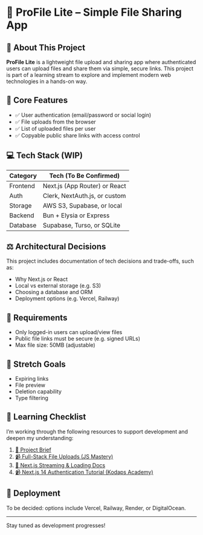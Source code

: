 # 📁 ProFile Lite – Simple File Sharing App

## 🧪 About This Project

**ProFile Lite** is a lightweight file upload and sharing app where authenticated users can upload files and share them via simple, secure links. This project is part of a learning stream to explore and implement modern web technologies in a hands-on way.

## 🎯 Core Features

- ✅ User authentication (email/password or social login)
- ✅ File uploads from the browser
- ✅ List of uploaded files per user
- ✅ Copyable public share links with access control

## 💻 Tech Stack (WIP)

| Category | Tech (To Be Confirmed)        |
| -------- | ----------------------------- |
| Frontend | Next.js (App Router) or React |
| Auth     | Clerk, NextAuth.js, or custom |
| Storage  | AWS S3, Supabase, or local    |
| Backend  | Bun + Elysia or Express       |
| Database | Supabase, Turso, or SQLite    |

## ⚖️ Architectural Decisions

This project includes documentation of tech decisions and trade-offs, such as:

- Why Next.js or React
- Local vs external storage (e.g. S3)
- Choosing a database and ORM
- Deployment options (e.g. Vercel, Railway)

## 🧪 Requirements

- Only logged-in users can upload/view files
- Public file links must be secure (e.g. signed URLs)
- Max file size: 50MB (adjustable)

## 🌟 Stretch Goals

- Expiring links
- File preview
- Deletion capability
- Type filtering

## 🚧 Learning Checklist

I’m working through the following resources to support development and deepen my understanding:

1. [🧠 Project Brief](https://chatgpt.com/canvas/shared/67fef54fab3081918a0890ec5bae39cd)
2. [📹 Full-Stack File Uploads (JS Mastery)](https://www.youtube.com/watch?v=Zq5fmkH0T78&ab_channel=JavaScriptMastery)
3. [📖 Next.js Streaming & Loading Docs](https://nextjs.org/docs/app/building-your-application/routing/loading-ui-and-streaming)
4. [📹 Next.js 14 Authentication Tutorial (Kodaps Academy)](https://www.youtube.com/watch?v=jEJEFAc8tSI&ab_channel=KodapsAcademy)

## 🚀 Deployment

To be decided: options include Vercel, Railway, Render, or DigitalOcean.

---

Stay tuned as development progresses!
